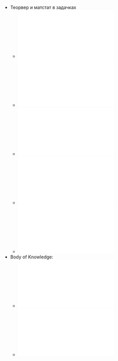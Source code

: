 - Теорвер и матстат в задачках
	- ![A_В_Браилов,_С_А_Зададаев,_П_Е_Рябов_–_Теория_вероятностей_и_математическая.pdf](../assets/A_В_Браилов,_С_А_Зададаев,_П_Е_Рябов_–_Теория_вероятностей_и_математическая_1738502452111_0.pdf)
	- ![A_В_Браилов,_С_А_Зададаев,_П_Е_Рябов_–_Теория_вероятностей_и_математическая (2).pdf](../assets/A_В_Браилов,_С_А_Зададаев,_П_Е_Рябов_–_Теория_вероятностей_и_математическая_(2)_1738502456382_0.pdf)
	- ![A_В_Браилов,_С_А_Зададаев,_П_Е_Рябов_–_Теория_вероятностей_и_математическая (3).pdf](../assets/A_В_Браилов,_С_А_Зададаев,_П_Е_Рябов_–_Теория_вероятностей_и_математическая_(3)_1738502462514_0.pdf)
	- ![A_В_Браилов,_С_А_Зададаев,_П_Е_Рябов_–_Теория_вероятностей_и_математическая (4).pdf](../assets/A_В_Браилов,_С_А_Зададаев,_П_Е_Рябов_–_Теория_вероятностей_и_математическая_(4)_1738502469465_0.pdf)
	- ![A_В_Браилов,_С_А_Зададаев,_П_Е_Рябов_–_Теория_вероятностей_и_математическая (5).pdf](../assets/A_В_Браилов,_С_А_Зададаев,_П_Е_Рябов_–_Теория_вероятностей_и_математическая_(5)_1738502473914_0.pdf)
- Body of Knowledge:
	- ![BABoK companion.pdf](../assets/BABoK_companion_1738502685514_0.pdf)
	- ![BABoK.pdf](../assets/BABoK_1738502691179_0.pdf)